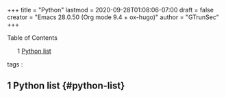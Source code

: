 +++
title = "Python"
lastmod = 2020-09-28T01:08:06-07:00
draft = false
creator = "Emacs 28.0.50 (Org mode 9.4 + ox-hugo)"
author = "GTrunSec"
+++

<style>
  .ox-hugo-toc ul {
    list-style: none;
  }
</style>
<div class="ox-hugo-toc toc">
<div></div>

<div class="heading">Table of Contents</div>

- <span class="section-num">1</span> [Python list](#python-list)

</div>
<!--endtoc-->

tags
:


## <span class="section-num">1</span> Python list {#python-list}

